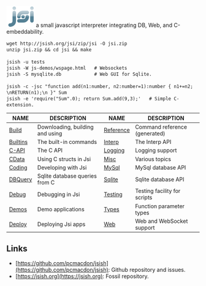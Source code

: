 ![Jsi](www/site/logojsi.png)
a small javascript interpreter integrating DB, Web, and C-embeddability.

    wget http://jsish.org/jsi/zip/jsi -O jsi.zip 
    unzip jsi.zip && cd jsi && make

    jsish -u tests
    jsish -W js-demos/wspage.html   # Websockets
    jsish -S mysqlite.db            # Web GUI for Sqlite.
    
    jsish -c -jsc "function add(n1:number, n2:number=1):number { n1+=n2; \nRETURN(n1);\n }" Sum 
    jsish -e 'require("Sum".0); return Sum.add(9,3);'   # Simple C-extension.


| NAME                           | DESCRIPTION                    | NAME                           | DESCRIPTION                    |
|--------------------------------|--------------------------------|--------------------------------|--------------------------------|
| [Build](./md/Build.md)         | Downloading, building and using| [Reference](./md/Reference.md) | Command reference (generated)  |
| [Builtins](./md/Builtins.md)   | The built-in commands          | [Interp](./md/Interp.md)       | The Interp API                 |
| [C-API](./md/C-API.md)         | The C API                      | [Logging](./md/Logging.md)     | Logging support                |
| [CData](./md/CData.md)         | Using C structs in Jsi         | [Misc](./md/Misc.md)           | Various topics                 |
| [Coding](./md/Coding.md)       | Developing with Jsi            | [MySql](./md/MySql.md)         | MySql database API             |
| [DBQuery](./md/DBQuery.md)     | Sqlite database queries from C | [Sqlite](./md/Sqlite.md)       | Sqlite database API            |
| [Debug](./md/Debug.md)         | Debugging in Jsi               | [Testing](./md/Testing.md)     | Testing facility for scripts   |
| [Demos](./md/Demos.md)         | Demo applications              | [Types](./md/Types.md)         | Function parameter types       |
| [Deploy](./md/Deploy.md)       | Deploying Jsi apps             | [Web](./md/Web.md)             | Web and WebSocket support      |

Links
----

 - [https://github.com/pcmacdon/jsish](https://github.com/pcmacdon/jsish): Github repository and issues.
 - [https://jsish.org](https://jsish.org):  Fossil repository. 

